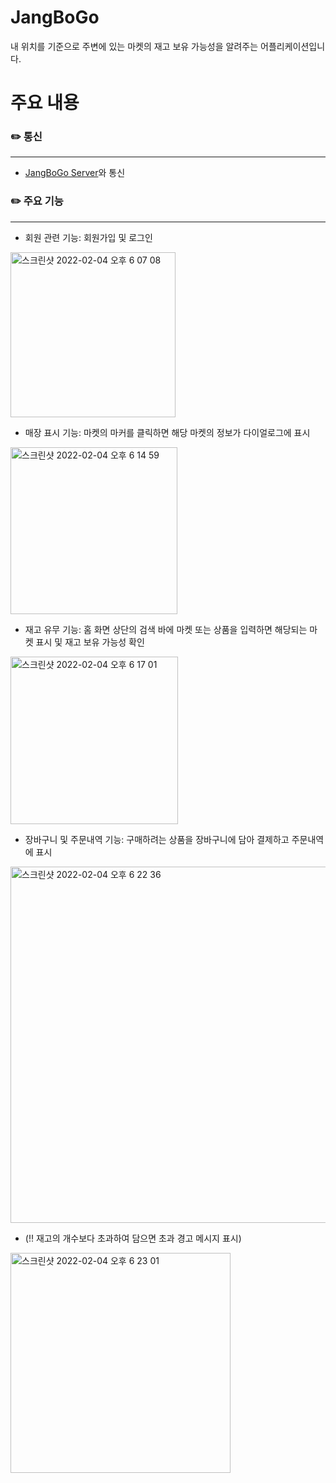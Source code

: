 # JangBoGo

내 위치를 기준으로 주변에 있는 마켓의 재고 보유 가능성을 알려주는 어플리케이션입니다.

# 주요 내용

### ✏️ 통신
------------------------------
* [JangBoGo Server](https://github.com/zzung00/JangBoGo-Server)와 통신

### ✏️ 주요 기능
------------------------------
* 회원 관련 기능: 회원가입 및 로그인
<img width="264" alt="스크린샷 2022-02-04 오후 6 07 08" src="https://user-images.githubusercontent.com/90949515/152502049-3b6e3d59-f9d4-45ec-a4b9-28ac81b89d36.png">

* 매장 표시 기능: 마켓의 마커를 클릭하면 해당 마켓의 정보가 다이얼로그에 표시
<img width="267" alt="스크린샷 2022-02-04 오후 6 14 59" src="https://user-images.githubusercontent.com/90949515/152503044-a2367788-97a0-45a0-80e2-25802890fd31.png">

* 재고 유무 기능: 홈 화면 상단의 검색 바에 마켓 또는 상품을 입력하면 해당되는 마켓 표시 및 재고 보유 가능성 확인  
<img width="268" alt="스크린샷 2022-02-04 오후 6 17 01" src="https://user-images.githubusercontent.com/90949515/152503326-3961c5f7-9ec8-44d6-a237-ce1f24165c3b.png">

* 장바구니 및 주문내역 기능: 구매하려는 상품을 장바구니에 담아 결제하고 주문내역에 표시
<img width="570" alt="스크린샷 2022-02-04 오후 6 22 36" src="https://user-images.githubusercontent.com/90949515/152504211-7e123026-f20d-4868-8134-618275e3ee8e.png">

* (‼️ 재고의 개수보다 초과하여 담으면 초과 경고 메시지 표시)
<img width="352" alt="스크린샷 2022-02-04 오후 6 23 01" src="https://user-images.githubusercontent.com/90949515/152504484-df973b07-a8ab-4892-9636-eec1d3d71f7b.png">


